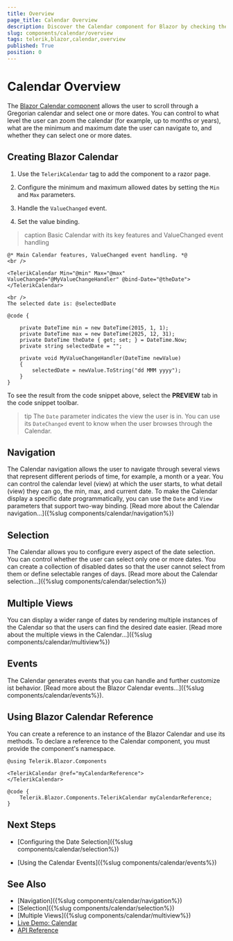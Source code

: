 ```yaml
---
title: Overview
page_title: Calendar Overview
description: Discover the Calendar component for Blazor by checking the examples, and learn about its key features.
slug: components/calendar/overview
tags: telerik,blazor,calendar,overview
published: True
position: 0
---
```


# Calendar Overview

The <a href="https://www.telerik.com/blazor-ui/calendar" target="_blank">Blazor Calendar component</a> allows the user to scroll through a Gregorian calendar and select one or more dates. You can control to what level the user can zoom the calendar (for example, up to months or years), what are the minimum and maximum date the user can navigate to, and whether they can select one or more dates.

## Creating Blazor Calendar

1. Use the `TelerikCalendar` tag to add the component to a razor page.

1. Configure the minimum and maximum allowed dates by setting the `Min` and `Max` parameters.

1. Handle the `ValueChanged` event.

1. Set the value binding.

>caption Basic Calendar with its key features and ValueChanged event handling

````CSHTML
@* Main Calendar features, ValueChanged event handling. *@
<br />

<TelerikCalendar Min="@min" Max="@max" ValueChanged="@MyValueChangeHandler" @bind-Date="@theDate">
</TelerikCalendar>

<br />
The selected date is: @selectedDate

@code {

    private DateTime min = new DateTime(2015, 1, 1);
    private DateTime max = new DateTime(2025, 12, 31);
    private DateTime theDate { get; set; } = DateTime.Now;
    private string selectedDate = "";

    private void MyValueChangeHandler(DateTime newValue)
    {
        selectedDate = newValue.ToString("dd MMM yyyy");
    }
}

````

To see the result from the code snippet above, select the **PREVIEW** tab in the code snippet toolbar.

>tip The `Date` parameter indicates the view the user is in. You can use its `DateChanged` event to know when the user browses through the Calendar.

## Navigation

The Calendar navigation allows the user to navigate through several views that represent different periods of time, for example, a month or a year. You can control the calendar level (view) at which the user starts, to what detail (view) they can go, the min, max, and current date. To make the Calendar display a specific date programmatically, you can use the `Date` and `View` parameters that support two-way binding. [Read more about the Calendar navigation...]({%slug components/calendar/navigation%}) 

## Selection

The Calendar allows you to configure every aspect of the date selection. You can control whether the user can select only one or more dates. You can create a collection of disabled dates so that the user cannot select from them or define selectable ranges of days. [Read more about the Calendar selection...]({%slug components/calendar/selection%})

## Multiple Views

You can display a wider range of dates by rendering multiple instances of the Calendar so that the users can find the desired date easier. [Read more about the multiple views in the Calendar...]({%slug components/calendar/multiview%})

## Events

The Calendar generates events that you can handle and further customize ist behavior. [Read more about the Blazor Calendar events...]({%slug components/calendar/events%}).

## Using Blazor Calendar Reference

You can create a reference to an instance of the Blazor Calendar and use its methods. To declare a reference to the Calendar component, you must provide the component's namespace. 

````CSHTML
@using Telerik.Blazor.Components

<TelerikCalendar @ref="myCalendarReference">
</TelerikCalendar>

@code {
    Telerik.Blazor.Components.TelerikCalendar myCalendarReference;
}
````
## Next Steps

* [Configuring the Date Selection]({%slug components/calendar/selection%})

* [Using the Calendar Events]({%slug components/calendar/events%})

## See Also

  * [Navigation]({%slug components/calendar/navigation%})
  * [Selection]({%slug components/calendar/selection%})
  * [Multiple Views]({%slug components/calendar/multiview%})
  * [Live Demo: Calendar](https://demos.telerik.com/blazor-ui/calendar/index)
  * [API Reference](https://docs.telerik.com/blazor-ui/api/Telerik.Blazor.Components.TelerikCalendar)
